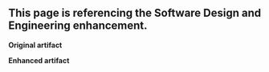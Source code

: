 ## This page is referencing the Software Design and Engineering enhancement.

**Original artifact**

**Enhanced artifact**
